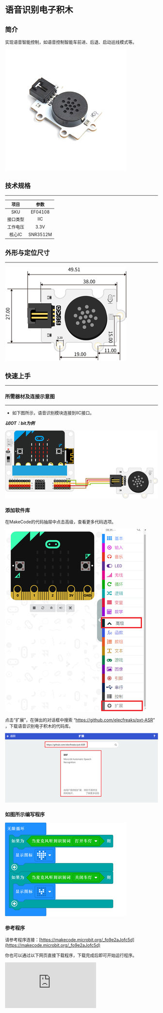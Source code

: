 # 语音识别电子积木

## 简介
实现语音智能控制，如语音控制智能车前进、后退、启动巡线模式等。

 ![](./images/EF04108-01.png)

## 技术规格
---

项目 | 参数
:-: | :-:
SKU|EF04108
接口类型|IIC
工作电压|3.3V
核心IC|SNR3512M

## 外形与定位尺寸
---

 ![](./images/EF04108-02.png)

## 快速上手
---

### 所需器材及连接示意图
---

- 如下图所示，语音识别模块连接到IIC接口。

***以IOT：bit为例***

 ![](./images/EF04108-03.png)

### 添加软件库
在MakeCode的代码抽屉中点击高级，查看更多代码选项。

![](./images/EF04108-04.png)

点击“扩展”，在弹出的对话框中搜索 “https://github.com/elecfreaks/pxt-ASR" ，下载语音识别电子积木的代码库。

![](./images/EF04108-05.png)


### 如图所示编写程序



![](./images/EF04108-06.png)




### 参考程序
请参考程序连接：[https://makecode.microbit.org/_fo9e2aJofc5d](https://makecode.microbit.org/_fo9e2aJofc5d)

你也可以通过以下网页直接下载程序，下载完成后即可开始运行程序。

<div
    style={{
        position: 'relative',
        paddingBottom: '60%',
        overflow: 'hidden',
    }}
>
    <iframe
        src="https://makecode.microbit.org/_fo9e2aJofc5d"
        frameborder="0"
        sandbox="allow-popups allow-forms allow-scripts allow-same-origin"
        style={{
            position: 'absolute',
            width: '100%',
            height: '100%',
        }}
    />
</div>
---

### 结果
- 通过语音识别模块控制LED矩阵显示的内容。
## 相关案例
---

## 技术文档
---
